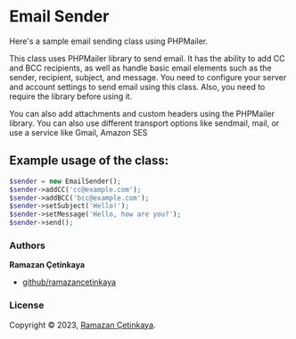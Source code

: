 # Email Sender
Here's a sample email sending class using PHPMailer.

This class uses PHPMailer library to send email. It has the ability to add CC and BCC recipients, as well as handle basic email elements such as the sender, recipient, subject, and message.
You need to configure your server and account settings to send email using this class. Also, you need to require the library before using it.

You can also add attachments and custom headers using the PHPMailer library. You can also use different transport options like sendmail, mail, or use a service like Gmail, Amazon SES

## Example usage of the class:
```php
$sender = new EmailSender();
$sender->addCC('cc@example.com');
$sender->addBCC('bcc@example.com');
$sender->setSubject('Hello!');
$sender->setMessage('Hello, how are you?');
$sender->send();
```

### Authors

**Ramazan Çetinkaya**

- [github/ramazancetinkaya](https://github.com/ramazancetinkaya)

### License

Copyright © 2023, [Ramazan Çetinkaya](https://github.com/ramazancetinkaya).

